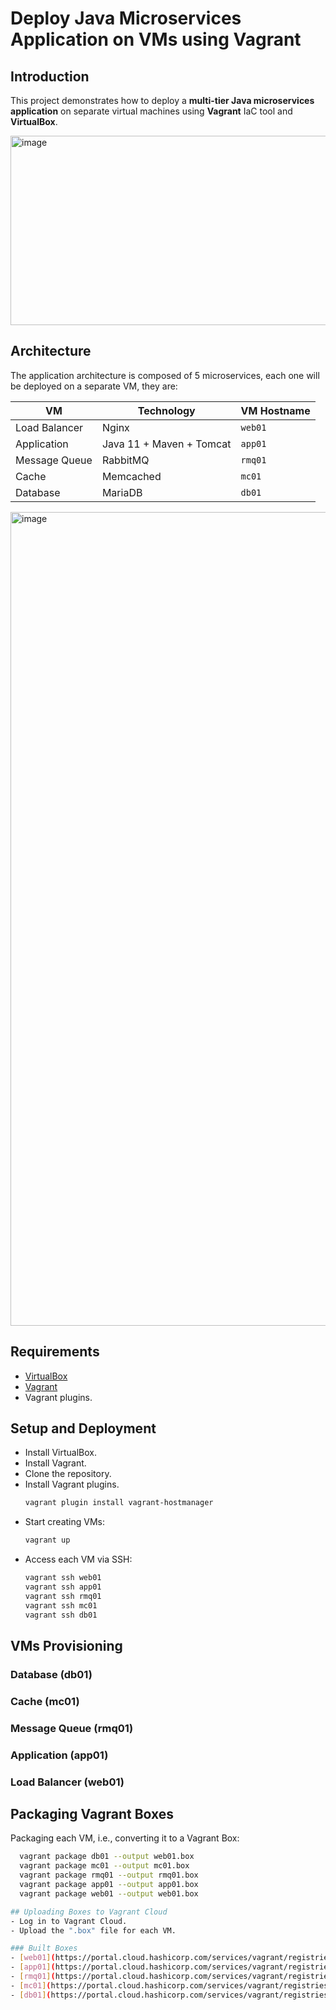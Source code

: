 # Deploy Java Microservices Application on VMs using Vagrant

## Introduction
This project demonstrates how to deploy a **multi-tier Java microservices application** on separate virtual machines using **Vagrant** IaC tool and **VirtualBox**.

<img width="627" height="303" alt="image" src="https://github.com/user-attachments/assets/fdde26cf-ab8d-4fbc-ae52-6b9b440aa075" />

## Architecture
The application architecture is composed of 5 microservices, each one will be deployed on a separate VM, they are:

| VM         | Technology             | VM Hostname |
|-----------------|------------------------|-------------|
| Load Balancer   | Nginx                  | `web01`     |
| Application     | Java 11 + Maven + Tomcat| `app01`     |
| Message Queue   | RabbitMQ                | `rmq01`     |
| Cache           | Memcached              | `mc01`      |
| Database        | MariaDB                | `db01`      |

<img width="2048" height="1302" alt="image" src="https://github.com/user-attachments/assets/8d9c68fa-2f3c-4a95-b9e6-da550952c2be" />

## Requirements
- [VirtualBox](https://www.virtualbox.org/)
- [Vagrant](https://www.vagrantup.com/)
- Vagrant plugins.

## Setup and Deployment
- Install VirtualBox.
- Install Vagrant.
- Clone the repository.
- Install Vagrant plugins.
  ```bash
  vagrant plugin install vagrant-hostmanager

- Start creating VMs:
  ```bash
  vagrant up

- Access each VM via SSH:
  ```bash
  vagrant ssh web01
  vagrant ssh app01
  vagrant ssh rmq01
  vagrant ssh mc01
  vagrant ssh db01

## VMs Provisioning
### Database (db01)
  
### Cache (mc01)
  
### Message Queue (rmq01)
  
### Application (app01)
  
### Load Balancer (web01)

## Packaging Vagrant Boxes
Packaging each VM, i.e., converting it to a Vagrant Box:
```bash
  vagrant package db01 --output web01.box
  vagrant package mc01 --output mc01.box
  vagrant package rmq01 --output rmq01.box
  vagrant package app01 --output app01.box
  vagrant package web01 --output web01.box

## Uploading Boxes to Vagrant Cloud
- Log in to Vagrant Cloud.
- Upload the ".box" file for each VM.

### Built Boxes
- [web01](https://portal.cloud.hashicorp.com/services/vagrant/registries/multi-tier-java-web-app-project1-boxes/boxes/web01?project_id=f92dac97-833c-445f-b97f-2d0948d624c9)
- [app01](https://portal.cloud.hashicorp.com/services/vagrant/registries/multi-tier-java-web-app-project1-boxes/boxes/app01?project_id=f92dac97-833c-445f-b97f-2d0948d624c9)
- [rmq01](https://portal.cloud.hashicorp.com/services/vagrant/registries/multi-tier-java-web-app-project1-boxes/boxes/rmq01?project_id=f92dac97-833c-445f-b97f-2d0948d624c9)
- [mc01](https://portal.cloud.hashicorp.com/services/vagrant/registries/multi-tier-java-web-app-project1-boxes/boxes/mc01?project_id=f92dac97-833c-445f-b97f-2d0948d624c9)
- [db01](https://portal.cloud.hashicorp.com/services/vagrant/registries/multi-tier-java-web-app-project1-boxes/boxes/db01?project_id=f92dac97-833c-445f-b97f-2d0948d624c9)


